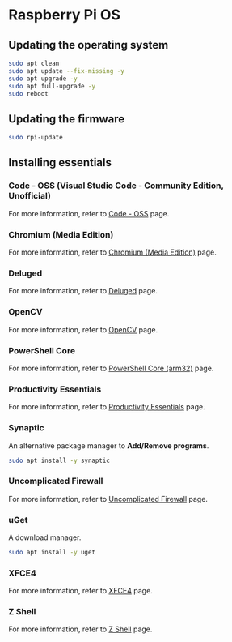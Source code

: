 # Raspberry Pi OS

## Updating the operating system

```bash
sudo apt clean
sudo apt update --fix-missing -y
sudo apt upgrade -y
sudo apt full-upgrade -y
sudo reboot
```

## Updating the firmware

```bash
sudo rpi-update
```
## Installing essentials

### Code - OSS (Visual Studio Code - Community Edition, Unofficial)

For more information, refer to [Code - OSS](./code/README.md) page.

### Chromium (Media Edition)

For more information, refer to [Chromium (Media Edition)](./chromium-media-edition/README.md) page.

### Deluged

For more information, refer to [Deluged](./deluged/README.md) page.

### OpenCV

For more information, refer to [OpenCV](./opencv/README.md) page.

### PowerShell Core

For more information, refer to [PowerShell Core (arm32)](../shared/pwsh-arm32/README.md) page.

### Productivity Essentials

For more information, refer to [Productivity Essentials](../shared/productivity-essentials/README.md) page.

### Synaptic 

An alternative package manager to **Add/Remove programs**.

```bash
sudo apt install -y synaptic
```

### Uncomplicated Firewall

For more information, refer to [Uncomplicated Firewall](./ufw/README.md) page.

### uGet

A download manager.

```bash
sudo apt install -y uget
```

### XFCE4

For more information, refer to [XFCE4](./xfce4/README.md) page.

### Z Shell

For more information, refer to [Z Shell](../shared/zsh/README.md) page.
